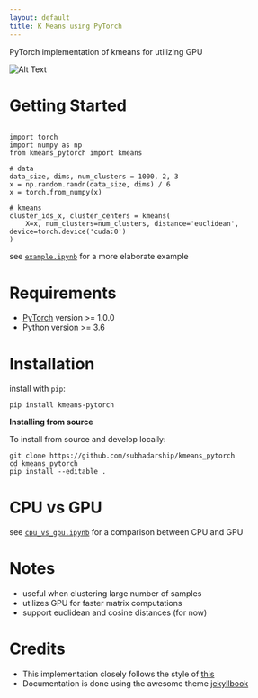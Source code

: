 ```yaml
---
layout: default
title: K Means using PyTorch
---
```


PyTorch implementation of kmeans for utilizing GPU

![Alt Text](https://media.giphy.com/media/WsYIwIHHXUcuiR8BeS/giphy.gif)

# Getting Started
```

import torch
import numpy as np
from kmeans_pytorch import kmeans

# data
data_size, dims, num_clusters = 1000, 2, 3
x = np.random.randn(data_size, dims) / 6
x = torch.from_numpy(x)

# kmeans
cluster_ids_x, cluster_centers = kmeans(
    X=x, num_clusters=num_clusters, distance='euclidean', device=torch.device('cuda:0')
)
```

see [`example.ipynb`](https://github.com/subhadarship/kmeans_pytorch/blob/master/example.ipynb) for a more elaborate example

# Requirements
* [PyTorch](http://pytorch.org/) version >= 1.0.0
* Python version >= 3.6

# Installation

install with `pip`:
```
pip install kmeans-pytorch
```

**Installing from source**

To install from source and develop locally:
```
git clone https://github.com/subhadarship/kmeans_pytorch
cd kmeans_pytorch
pip install --editable .
```

# CPU vs GPU
see [`cpu_vs_gpu.ipynb`](https://github.com/subhadarship/kmeans_pytorch/blob/master/cpu_vs_gpu.ipynb) for a comparison between CPU and GPU

# Notes
- useful when clustering large number of samples
- utilizes GPU for faster matrix computations
- support euclidean and cosine distances (for now)

# Credits
- This implementation closely follows the style of [this](https://github.com/overshiki/kmeans_pytorch)
- Documentation is done using the awesome theme [jekyllbook](https://github.com/ebetica/jekyllbook)
